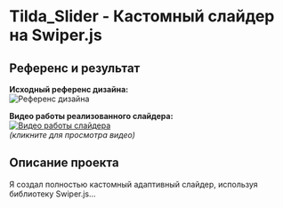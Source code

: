 # Tilda_Slider - Кастомный слайдер на Swiper.js

## Референс и результат

**Исходный референс дизайна:**  
![Референс дизайна](https://i.postimg.cc/XYgf2mvc/image.jpg)

**Видео работы реализованного слайдера:**  
[![Видео работы слайдера](https://i.postimg.cc/XYgf2mvc/image.jpg)](https://ru.files.me/u/bwn2qepfff)  
*(кликните для просмотра видео)*

## Описание проекта

Я создал полностью кастомный адаптивный слайдер, используя библиотеку Swiper.js...
